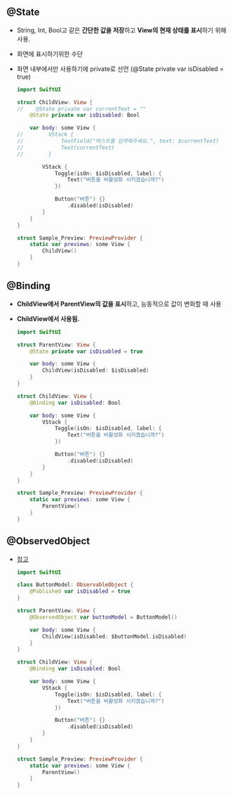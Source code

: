 ## @State
- String, Int, Bool고 같은 **간단한 값을 저장**하고 **View의 현재 상태를 표시**하기 위해 사용.
- 화면에 표시하기위한 수단
- 화면 내부에서만 사용하기에 private로 선언 (@State private var isDisabled = true)
    
    ```swift
    import SwiftUI
    
    struct ChildView: View {
    //    @State private var currentText = ""
        @State private var isDisabled: Bool

        var body: some View {
    //        VStack {
    //            TextField("텍스트를 입력해주세요.", text: $currentText)   // 값을 binding 시킬 경우 $변수명으로 binding
    //            Text(currentText)
    //        }

            VStack {
                Toggle(isOn: $isDisabled, label: {
                    Text("버튼을 비활성화 시키겠습니까?")
                })

                Button("버튼") {}
                    .disabled(isDisabled)
            }
        }
    }

    struct Sample_Preview: PreviewProvider {
        static var previews: some View {
            ChildView()
        }
    }
    ```

## @Binding
- **ChildView에서 ParentView의 값을 표시**하고, 능동적으로 값이 변화할 때 사용
- **ChildView에서 사용됨.**

    ```swift 
    import SwiftUI

    struct ParentView: View {
        @State private var isDisabled = true

        var body: some View {
            ChildView(isDisabled: $isDisabled)
        }
    }

    struct ChildView: View {
        @Binding var isDisabled: Bool

        var body: some View {
            VStack {
                Toggle(isOn: $isDisabled, label: {
                    Text("버튼을 비활성화 시키겠습니까?")
                })

                Button("버튼") {}
                    .disabled(isDisabled)
            }
        }
    }

    struct Sample_Preview: PreviewProvider {
        static var previews: some View {
            ParentView()
        }
    }
    ```

## @ObservedObject
- [참고](https://developer.apple.com/documentation/swiftui/observedobject)

    ```swift
    import SwiftUI

    class ButtonModel: ObservableObject {
        @Published var isDisabled = true
    }

    struct ParentView: View {
        @ObservedObject var buttonModel = ButtonModel()

        var body: some View {
            ChildView(isDisabled: $buttonModel.isDisabled)
        }
    }

    struct ChildView: View {
        @Binding var isDisabled: Bool

        var body: some View {
            VStack {
                Toggle(isOn: $isDisabled, label: {
                    Text("버튼을 비활성화 시키겠습니까?")
                })

                Button("버튼") {}
                    .disabled(isDisabled)
            }
        }
    }

    struct Sample_Preview: PreviewProvider {
        static var previews: some View {
            ParentView()
        }
    }
    ```
